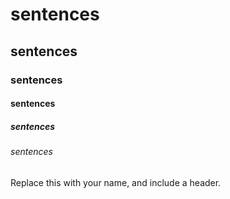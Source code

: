 # sentences
## sentences
### sentences
#### sentences
##### sentences
###### sentences

Replace this with your name, and include a header.

